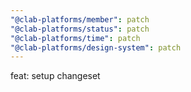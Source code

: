```yaml
---
"@clab-platforms/member": patch
"@clab-platforms/status": patch
"@clab-platforms/time": patch
"@clab-platforms/design-system": patch
---
```


feat: setup changeset

